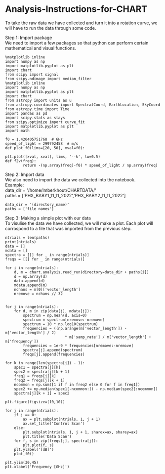 # Analysis-Instructions-for-CHART
To take the raw data we have collected and turn it into a rotation curve, we will have to run the data through some code. 

Step 1: Import package  
We need to import a few packages so that python can perform certain mathematical and visual functions. 

    %matplotlib inline
    import numpy as np
    import matplotlib.pyplot as plt
    import chart
    from scipy import signal
    from scipy.ndimage import median_filter
    %matplotlib inline
    import numpy as np
    import matplotlib.pyplot as plt
    import chart
    from astropy import units as u
    from astropy.coordinates import SpectralCoord, EarthLocation, SkyCoord
    from astropy.time import Time
    import pandas as pd
    import scipy.stats as stays
    from scipy.optimize import curve_fit
    import matplotlib.pyplot as plt
    import math

    f0 = 1.420405751768  # GHz
    speed_of_light = 299792458  # m/s
    def plot_f0(lims=[20, 50], xval=f0):

    plt.plot([xval, xval], lims, '--k', lw=0.5)
    def f2v(freq):
            return -(np.array(freq)-f0) * speed_of_light / np.array(freq)
            
Step 2: Import data  
We also need to import the data we collected into the notebook.  
Example:  
data_dir = '/home/lmberkhout/CHARTDATA/'  
paths = ['PHX_BABY1_11_11_2022','PHX_BABY2_11_11_2022'] 

    data_dir = '(directory_name)'
    paths = ['file names'] 

Step 3: Making a simple plot with our data  
To visulise the data we have collected, we will make a plot. Each plot will corrospond to a file that was imported from the previous step. 

    ntrials = len(paths)
    print(ntrials)
    data = []
    mdata = []
    spectra = [[] for _ in range(ntrials)]
    freqs = [[] for _ in range(ntrials)]

    for i in range(ntrials):
        d, m = chart.analysis.read_run(directory=data_dir + paths[i])
        d = np.array(d)
        data.append(d)
        mdata.append(m)
        nchans = m[0]['vector_length']
        nremove = nchans // 32
    

    for j in range(ntrials):
        for d, m in zip(data[j], mdata[j]):
            spectrum = np.mean(d, axis=0) 
            spectrum = spectrum[nremove:-nremove]
            spectrum = 10 * np.log10(spectrum)
            frequencies = ((np.arange(m['vector_length']) - m['vector_length'] / 2)
                               * m['samp_rate'] / m['vector_length'] + m['frequency'])
            frequencies = 1e-9 * frequencies[nremove:-nremove]
            spectra[j].append(spectrum)
            freqs[j].append(frequencies)

    for k in range(len(spectra[j]) - 1):
        spec1 = spectra[j][k]
        spec2 = spectra[j][k + 1]
        freq1 = freqs[j][k]
        freq2 = freqs[j][k + 1]
        ncommon = np.sum([1 if f in freq2 else 0 for f in freq1])
        spec2 += np.median(spec1[-ncommon:]) - np.median(spec2[:ncommon])
        spectra[j][k + 1] = spec2
    
    plt.figure(figsize=(10,10))

    for j in range(ntrials):
        if j == 0:
            ax = plt.subplot(ntrials, 1, j + 1)
            ax.set_title('Control Scan')
        else:
            plt.subplot(ntrials, 1, j + 1, sharex=ax, sharey=ax)
            plt.title('Data Scan')
        for f, s in zip(freqs[j], spectra[j]):
            plt.plot(f, s)
        plt.ylabel('[dB]')
        plot_f0()
    
    plt.ylim(30,45)
    plt.xlabel('Frequency [GHz]')
